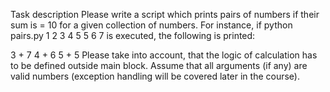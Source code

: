 Task description
Please write a script which prints pairs of numbers if their sum is = 10 for a given collection of numbers.
For instance, if python pairs.py 1 2 3 4 5 5 6 7 is executed, the following is printed:

3 + 7
4 + 6
5 + 5
Please take into account, that the logic of calculation has to be defined outside main block.
Assume that all arguments (if any) are valid numbers (exception handling will be covered later in the course).
